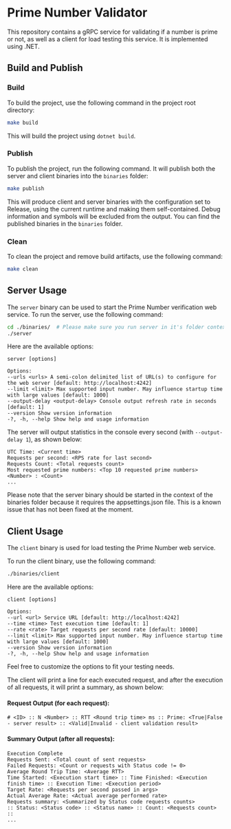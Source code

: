 # Prime Number Validator
This repository contains a gRPC service for validating if a number is prime or not, as well as a client for load testing this service. It is implemented using .NET.

## Build and Publish

### Build
To build the project, use the following command in the project root directory:
```bash
make build
```
This will build the project using `dotnet build`.

### Publish
To publish the project, run the following command. It will publish both the server and client binaries into the `binaries` folder:
```bash
make publish
```
This will produce client and server binaries with the configuration set to Release, using the current runtime and making them self-contained. Debug information and symbols will be excluded from the output.
You can find the published binaries in the `binaries` folder.

### Clean
To clean the project and remove build artifacts, use the following command:
```bash
make clean
```

## Server Usage

The `server` binary can be used to start the Prime Number verification web service. 
To run the server, use the following command:
```bash
cd ./binaries/  # Please make sure you run server in it's folder context
./server 
```
Here are the available options:
```
server [options]

Options:
--urls <urls> A semi-colon delimited list of URL(s) to configure for the web server [default: http://localhost:4242]
--limit <limit> Max supported input number. May influence startup time with large values [default: 1000]
--output-delay <output-delay> Console output refresh rate in seconds [default: 1]
--version Show version information
-?, -h, --help Show help and usage information
```
The server will output statistics in the console every second (with `--output-delay 1`), as shown below:
```
UTC Time: <Current time>
Requests per second: <RPS rate for last second>
Requests Count: <Total requests count>
Most requested prime numbers: <Top 10 requested prime numbers>
<Number> : <Count>
...
```
Please note that the server binary should be started in the context of the binaries folder because it requires the appsettings.json file. This is a known issue that has not been fixed at the moment.

## Client Usage
The `client` binary is used for load testing the Prime Number web service. 

To run the client binary, use the following command:
```bash
./binaries/client
```
Here are the available options:
```
client [options]

Options:
--url <url> Service URL [default: http://localhost:4242]
--time <time> Test execution time [default: 1]
--rate <rate> Target requests per second rate [default: 10000]
--limit <limit> Max supported input number. May influence startup time with large values [default: 1000]
--version Show version information
-?, -h, --help Show help and usage information
```
Feel free to customize the options to fit your testing needs.

The client will print a line for each executed request, and after the execution of all requests, it will print a summary, as shown below:
#### Request Output (for each request):
`# <ID> :: N <Number> :: RTT <Round trip time> ms :: Prime: <True|False - server result> :: <Valid|Invalid - client validation result>` 

#### Summary Output (after all requests):
```
Execution Complete
Requests Sent: <Total count of sent requests>
Failed Requests: <Count or requests with Status code != 0>
Average Round Trip Time: <Average RTT>
Time Started: <Execution start time> :: Time Finished: <Execution finish time> :: Execution Time: <Execution period>
Target Rate: <Requests per second passed in args>
Actual Average Rate: <Actual average performed rate>
Requests summary: <Summarized by Status code requests counts>
:: Status: <Status code> :: <Status name> :: Count: <Requests count> ::
...
```